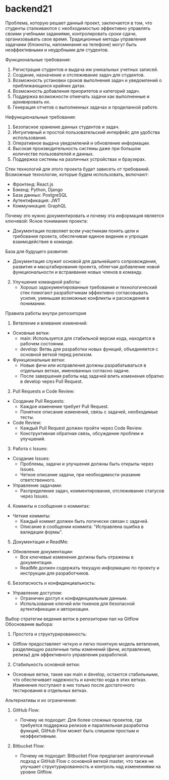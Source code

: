 # backend21

Проблема, которую решает данный проект, заключается в том, что студенты сталкиваются с необходимостью эффективно управлять своими учебными заданиями, контролировать сроки сдачи, организовывать свое время. Традиционные методы управления задачами (блокноты, напоминания на телефоне) могут быть неэффективными и неудобными для студентов.



Функциональные требования:
1. Регистрация студентов и выдача им уникальных учетных записей.
2. Создание, назначение и отслеживание задач для студентов.
3. Возможность установки сроков выполнения задач и уведомлений о приближающихся
крайних датах.
4. Возможность добавления приоритетов и категорий задач.
5. Поддержка возможности отмечать задачи как выполненные и архивировать их.
6. Генерация отчетов о выполненных задачах и проделанной работе.

Нефункциональные требования:
1. Безопасное хранение данных студентов и задач.
2. Интуитивный и простой пользовательский интерфейс для удобства использования.
3. Оперативное выдача уведомлений и обновление информации.
4. Высокая производительность системы даже при большом количестве пользователей и данных.
5. Поддержка системы на различных устройствах и браузерах.

Стек технологий для этого проекта будет зависеть от требований. Возможные технологии, которые будем использовать, включают:
   - Фронтенд: React.js
   - Бэкенд: Python, Django
   - База данных: PostgreSQL
   - Аутентификация: JWT
   - Коммуникация: GraphQL
     
Почему это нужно документировать и почему эта информация является ключевой:
Ясное понимание проекта:
   - Документация позволяет всем участникам понять цели и требования проекта, обеспечивая единое видение и упрощая взаимодействие в команде.
     
База для будущего развития:
   - Документация служит основой для дальнейшего сопровождения, развития и масштабирования проекта, облегчая добавление новой функциональности и встраивание новых членов в команду.
     
2. Улучшение командной работы:
   - Хорошо задокументированные требования и технологический стек помогают разработчикам эффективно согласовывать усилия, уменьшая возможные конфликты и расхождения в понимании.


Правила работы внутри репозитория

1. Ветвление и вливание изменений:

- Основные ветки:
  - main: Используется для стабильной версии кода, находится в рабочем состоянии.
  - develop: Ветвь для разработки новых функций, объединяется с основной веткой перед релизом.
- Функциональные ветки:
  - Новые фичи или исправления должны разрабатываться в отдельных ветках, именованных согласно задаче.
  - После завершения работы над задачей влить изменения обратно в develop через Pull Request.

2. Pull Requests и Code Review:

- Создание Pull Requests:
  - Каждое изменение требует Pull Request.
  - Понятное описание изменений, связь с задачей, необходимые тесты.
- Code Review:
  - Каждый Pull Request должен пройти через Code Review.
  - Конструктивная обратная связь, обсуждение проблем и улучшений.

3. Работа с Issues:

- Создание Issues:
  - Проблемы, задачи и улучшения должны быть открыты через Issues.
  - Четкое описание задачи, при необходимости указание ответственного.
- Управление задачами:
  - Распределение задач, комментирование, отслеживание статусов через Issues.

4. Коммиты и сообщения о коммитах:

- Четкие коммиты:
  - Каждый коммит должен быть логически связан с задачей.
  - Описание в сообщении коммита: "Исправлена ошибка в валидации формы".

5. Документация и ReadMe:

- Обновление документации:
  - Все ключевые изменения должны быть отражены в документации.
  - ReadMe должен содержать текущую информацию по проекту и инструкции для разработчиков.

6. Безопасность и конфиденциальность:

- Управление доступом:
  - Ограничен доступ к конфиденциальным данным.
  - Использование ключей или токенов для безопасной аутентификации и авторизации.

Выбор стратегии ведения веток в репозитории пал на Gitflow
  Обоснование выбора:
  1. Простота и структурированность:
   - Gitflow предоставляет четкую и легко понятную модель ветвления, разделяющую различные типы изменений (фичи, исправления, релизы) для эффективного управления разработкой.
     
  2. Стабильность основной ветки:
   - Основные ветки, такие как main и develop, остаются стабильными, что обеспечивает надежность и качество кода в этих ветках. Изменения поступают в них только после достаточного тестирования в отдельных ветках.

Альтернативы и их ограничения:

  1. GitHub Flow:
     - Почему не подходит: Для более сложных проектов, где требуется поддержка релизов и параллельная разработка функций, GitHub Flow может быть слишком простым и неэффективным.

  2. Bitbucket Flow:
     - Почему не подходит: Bitbucket Flow предлагает аналогичный подход к GitHub Flow с основной веткой master, что также не улучшает структурированность и контроль над изменениями на уровне Gitflow.
